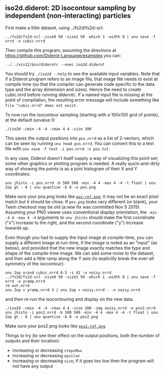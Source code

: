 ## iso2d.diderot: 2D isocontour sampling by independent (non-interacting) particles

First make a little dataset, using ../fs2d/fs2d-scl:

	../fs2d/fs2d-scl -size0 50 -size1 50 -which 3 -width 8 | unu save -f nrrd -o cubic.nrrd

Then compile this program; assuming the directions at
https://github.com/Diderot-Language/examples you can:

	../../vis12/bin/diderotc --exec iso2d.diderot

You should try `./iso2d --help` to see the available input variables.
Note that if a Diderot program refers to an image file, that image
file needs to exist at compile time (so that the compiler can generate
code specific to the data type and the array dimension and sizes).
Hence the need to create cubic.nrrd before running diderotc.  If a
named input file is missing at the point of compilation, the resulting
error message will include something like `file "cubic.nrrd" does not exist`.

To now run the isocontour sampling (starting with a 100x100 grid of points),
at the default isovalue 0:

	./iso2d -cmin -4 -4 -cmax 4 4 -size 100

This saves the output positions into `pos.nrrd` as a list of 2-vectors, which
can be seen by running `unu head pos.nrrd`. You can convert this to a
text file with `unu save -f text -i pos.nrrd -o pos.txt`.

In any case, Diderot doesn't itself supply a way of visualizing this
point set; some other graphics or plotting program is needed.  A really
quick-and-dirty way of showing the points is as a joint histogram
of their X and Y coordinates:

	unu jhisto -i pos.nrrd -b 500 500 -min -4 4 -max 4 -4 -t float | unu 2op gt - 0 | unu quantize -b 8 -o pos.png

Make sure your pos.png looks like [`pos-ref.png`](pos-ref.png); it may
not be an exact pixel match but it should be close.  If `pos.png`
looks very different (or blank), your Teem checkout may be old (a new
fix was committed Nov 5 2015).  Assuming your PNG viewer uses
conventional display orientation, the `-min -4 4 -max 4 -4` arguments
to `unu jhisto` should make the first coordinate ("x") increase to the
right, and the second coordinate ("y") increase towards up.

Even though you had to supply the input image at compile-time, you can
supply a different image at run-time, if the image is noted as an
"input" (as below), and provided that the new image exactly matches
the type and shape of the compile-time image.  We can add some noise
to the dataset, and then add a little ramp along the Y axis (to explicitly
break the over-all symmetry of the isocontour):

	unu 2op nrand cubic.nrrd 0.5 -s 42 -o noisy.nrrd
	../fs2d/fs2d-scl -size0 50 -size1 50 -which 1 -width 8 | unu save -f nrrd -o yramp.nrrd
	rm out.nrrd
	unu 2op x yramp.nrrd 3 | unu 2op + noisy.nrrd - -o noisy.nrrd

and then re-run the isocontouring and display on the new data.

	./iso2d -cmin -4 -4 -cmax 4 4 -size 100 -img noisy.nrrd -o pos2.nrrd
	unu jhisto -i pos2.nrrd -b 500 500 -min -4 4 -max 4 -4 -t float | unu 2op gt - 0 | unu quantize -b 8 -o pos2.png

Make sure your pos2.png looks like [`pos2-ref.png`](pos2-ref.png).

Things to try (to see their effect on the output positions, both the
number of outputs and their location):
* increasing or decreasing `stepsMax`
* increasing or decreasing `epsilon`
* increasing or decreasing `size`; if it goes too low then the program will not have any output

